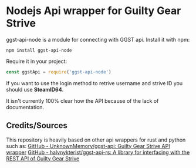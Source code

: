 # Nodejs Api wrapper for Guilty Gear Strive

ggst-api-node is a module for connecting with GGST api.
Install it with npm:

    npm install ggst-api-node

Require it in your project:

```javascript
const ggstApi = require('ggst-api-node')
```
If you want to use the login method to retrive username and strive ID you should use **SteamID64**.


It isn't currently 100% clear how the API because of the lack of documentation.

## Credits/Sources
This repository is heavily based on other api wrappers for rust and python such as:
[GitHub - UnknownMemory/ggst-api: Guilty Gear Strive API wrapper](https://github.com/UnknownMemory/ggst-api)
[GitHub - halvnykterist/ggst-api-rs: A library for interfacing with the REST API of Guilty Gear Strive](https://github.com/halvnykterist/ggst-api-rs)